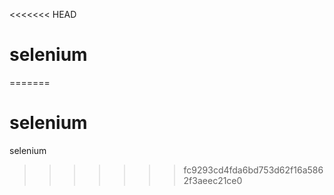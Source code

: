 <<<<<<< HEAD
# selenium
=======
# selenium
selenium
>>>>>>> fc9293cd4fda6bd753d62f16a5862f3aeec21ce0
